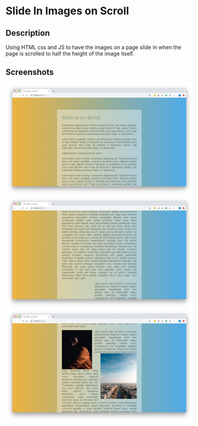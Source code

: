 # Slide In Images on Scroll
## Description

Using HTML css and JS to have the images on a page slide in when the page is scrolled to half the height of the image itself.

## Screenshots
![slidein on scroll](/assets/img1.png)
![slidein on scroll](/assets/img2.png)
![slidein on scroll](/assets/img3.png)
